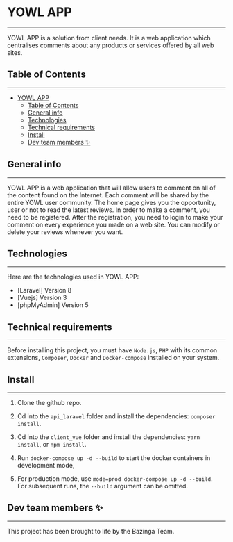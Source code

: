 # YOWL APP
***
YOWL APP is a solution from client needs. It is a web application which centralises comments about any products or services offered by all web sites.

## Table of Contents
***
- [YOWL APP](#yowl-app)
  - [Table of Contents](#table-of-contents)
  - [General info](#general-info)
  - [Technologies](#technologies)
  - [Technical requirements](#technical-requirements)
  - [Install](#install)
  - [Dev team members ✨](#dev-team-members-)

## General info
***
YOWL APP is a web application that will allow users to comment on all of the content found on the Internet. Each comment will be shared by the entire YOWL user community. The home page gives you the opportunity, user or not to read the latest reviews.
In order to make a comment, you need to be registered.
After the registration, you need to login to make your comment on every experience you made on a web site.
You can modify or delete your reviews whenever you want.

## Technologies
***
Here are the technologies used in YOWL APP:
* [Laravel] Version 8
* [Vuejs] Version 3
* [phpMyAdmin] Version 5

## Technical requirements
***
Before installing this project, you must have ```Node.js```, ```PHP``` with its common extensions, ```Composer```, ```Docker``` and ```Docker-compose``` installed on your system.

## Install
***
1. Clone the github repo.

2. Cd into the `api_laravel` folder and install the dependencies: ```composer install```.

3. Cd into the ```client_vue``` folder and install the dependencies: ```yarn install```, or ```npm install```.

4. Run ```docker-compose up -d --build``` to start the docker containers in development mode,

5. For production mode, use ```mode=prod docker-compose up -d --build```.  
   For subsequent runs, the ```--build``` argument can be omitted.

## Dev team members ✨
***
This project has been brought to life by the Bazinga Team.
